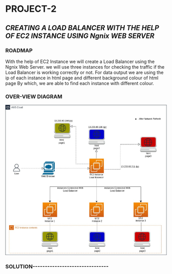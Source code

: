 # PROJECT-2
## ***CREATING A LOAD BALANCER WITH THE HELP OF EC2 INSTANCE USING Ngnix WEB SERVER***
### ROADMAP
With the help of EC2 Instance we will create a Load Balancer using the Ngnix Web Server.
we will use three instances for checking the traffic if the Load Balancer is working correctly or not.
For data output we are using the ip of each instance in html page and different background colour of html page By which, we are able to find each instance with different colour.


### OVER-VIEW DIAGRAM

<img src="https://github.com/kitty6xt5/PROJECT2/blob/main/images/ec2loadbalancer.jpg">


### SOLUTION-------------------------------

